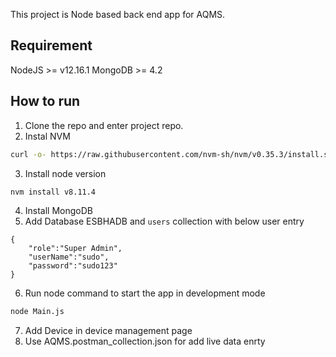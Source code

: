 This project is Node based back end app for AQMS.

## Requirement ##

NodeJS >= v12.16.1
MongoDB >= 4.2

## How to run ##

1. Clone the repo and enter project repo.
2. Instal NVM
```sh
curl -o- https://raw.githubusercontent.com/nvm-sh/nvm/v0.35.3/install.sh | bash
```
3. Install node version 
```sh
nvm install v8.11.4
```
4. Install MongoDB
5. Add Database ESBHADB and `users` collection with below user entry
```
{
    "role":"Super Admin",
    "userName":"sudo",
    "password":"sudo123"
}
``` 
6. Run node command to start the app in development mode
```sh
node Main.js
```
7. Add Device in device management page
8. Use AQMS.postman_collection.json for add live data enrty
